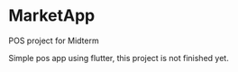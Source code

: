 # MarketApp
POS project for Midterm


Simple pos app using flutter, this project is not finished yet.
